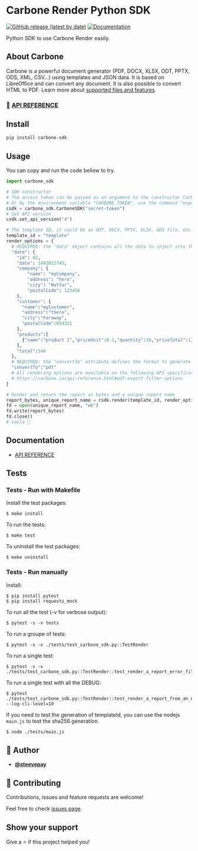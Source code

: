 # Carbone Render Python SDK
[![GitHub release (latest by date)](https://img.shields.io/github/v/release/carboneio/carbone-sdk-python?style=for-the-badge&logo=python)](https://pypi.org/project/carbone-sdk)
[![Documentation](https://img.shields.io/badge/documentation-yes-brightgreen.svg?style=for-the-badge)](./API-REFERENCE.md)


Python SDK to use Carbone Render easily.

## About Carbone

Carbone is a powerful document generator (PDF, DOCX, XLSX, ODT, PPTX, ODS, XML, CSV...) using templates and JSON data. It is based on LibreOffice and can convert any document. It is also possible to convert HTML to PDF. Learn more about [supported files and features](https://carbone.io/documentation.html#supported-files-and-features-list).

### 🔖 [API REFERENCE](./API-REFERENCE.md)

## Install

```sh
pip install carbone-sdk
```

## Usage

You can copy and run the code bellow to try.
```python
import carbone_sdk

# SDK constructor
# The access token can be passed as an argument to the constructor CarboneSDK
# Or by the environment variable "CARBONE_TOKEN", use the command "export CARBONE_TOKEN=secret-token"
csdk = carbone_sdk.CarboneSDK("secret-token")
# Set API version
csdk.set_api_version("4")

# The template ID, it could be an ODT, DOCX, PPTX, XLSX, ODS file, etc...
template_id = "template"
render_options = {
  # REQUIRED: the "data" object contains all the data to inject into the template
  "data": {
    "id": 42,
    "date": 1492012745,
    "company": {
        "name": "myCompany",
        "address": "here",
        "city": "Notfar",
        "postalCode": 123456
    },
    "customer": {
      "name":"myCustomer",
      "address":"there",
      "city":"Faraway",
      "postalCode":654321
    },
    "products":[
      {"name":"product 1","priceUnit":0.1,"quantity":10,"priceTotal":1}
    ],
    "total":140
  },
  # REQUIRED: the "convertTo" attribute defines the format to generate or convert
  "convertTo":"pdf"
  # All rendering options are available on the following API specification:
  # https://carbone.io/api-reference.html#pdf-export-filter-options
}

# Render and return the report as bytes and a unique report name
report_bytes, unique_report_name = csdk.render(template_id, render_options)
fd = open(unique_report_name, "wb")
fd.write(report_bytes)
fd.close()
# voila 🎉
```
## Documentation

- [API REFERENCE](./API-REFERENCE.md)

## Tests

### Tests - Run with Makefile
Install the test packages:
```shell
$ make install
```
To run the tests:
```shell
$ make test
```
To uninstall the test packages:
```shell
$ make uninstall
```

### Tests - Run manually
Install:
```
$ pip install pytest
$ pip install requests_mock
```

To run all the test (-v for verbose output):
```shell
$ pytest -s -v tests
```

To run a groupe of tests:
```shell
$ pytest -s -v ./tests/test_carbone_sdk.py::TestRender
```

To run a single test:
```shell
$ pytest -s -v ./tests/test_carbone_sdk.py::TestRender::test_render_a_report_error_file_missing
```

To run a single test with all the DEBUG:
```
$ pytest ./tests/test_carbone_sdk.py::TestRender::test_render_a_report_from_an_existing_template_id --log-cli-level=10
```
If you need to test the generation of templateId, you can use the nodejs `main.js` to test the sha256 generation.
```bash
$ node ./tests/main.js
```

## 👤 Author

- [**@steevepay**](https://github.com/steevepay)

## 🤝 Contributing

Contributions, issues and feature requests are welcome!

Feel free to check [issues page](https://github.com/carboneio/carbone-sdk-python/issues).

## Show your support

Give a ⭐️ if this project helped you!